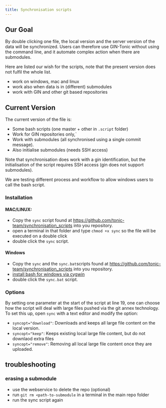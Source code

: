 ```yaml
---
title: Synchronisation scripts
---
```


## Our Goal

By double clicking one file, the local version and the server version of
the data will be synchronized.
Users can therefore use GIN-Tonic without using the command line,
and it automate complex action when there are submodules.

Here are listed our wish for the scripts, note that the present version does not fulfil the whole list.

- work on windows, mac and linux
- work also when data is in (different) submodules
- work with GIN and other git based repositories

## Current Version

The current version of the file is:

- Some bash scripts (one master + other in `.script` folder)
- Work for GIN repositories only,`
- Work with submodules (all synchronised using a single commit message).
- Also initialise submodules (needs SSH access)

Note that synchronisation does work with a gin identification, but the initialisation of the script requires SSH access (gin does not support submodules).

We are testing different process and workflow to allow windows users to call the bash script.

### Installation

#### MAC/LINUX:

- Copy the `sync` script found at https://github.com/tonic-team/synchronisation_scripts into you repository.
- open a terminal in that folder and type `chmod +x sync` so the file will be executed on a double click
- double click the `sync` script.

#### Windows

- Copy the `sync` and the `sync.bat`scripts found at https://github.com/tonic-team/synchronisation_scripts into you repository.
- [install bash for windows via cygwin](https://github.com/tonic-team/synchronisation_scripts/blob/main/windows-workflow.md)
- double click the `sync.bat` script.

### Options

By setting one parameter at the start of the script at line 19, one can choose
how the script will deal with large files pushed via the git annex technology. To set this up, open `sync` with a text editor and modify the option:

- `syncopt="download"`: Downloads and keeps all large file content on the local version.
- `syncopt="keep"`: Keeps existing local large file content, but do not downlaod extra files
- `syncopt="remove"`: Removing all local large file content once they are uploaded.

## troubleshooting

### erasing a submodule

- use the webservice to delete the repo (optional)
- run `git rm <path-to-submodule` in a terminal in the main repo folder
- run the sync script again
